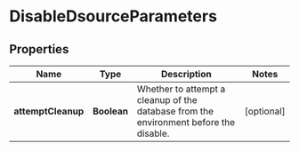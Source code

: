 

# DisableDsourceParameters


## Properties

| Name | Type | Description | Notes |
|------------ | ------------- | ------------- | -------------|
|**attemptCleanup** | **Boolean** | Whether to attempt a cleanup of the database from the environment before the disable. |  [optional] |



